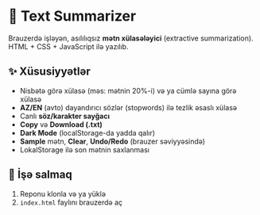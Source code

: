 # 🧠 Text Summarizer

Brauzerdə işləyən, asılılıqsız **mətn xülasələyici** (extractive summarization). HTML + CSS + JavaScript ilə yazılıb.

## ✨ Xüsusiyyətlər
- Nisbətə görə xülasə (məs: mətnin 20%-i) və ya cümlə sayına görə xülasə
- **AZ/EN** (avto) dayandırıcı sözlər (stopwords) ilə tezlik əsaslı xülasə
- Canlı **söz/karakter sayğacı**
- **Copy** və **Download (.txt)**
- **Dark Mode** (localStorage-da yadda qalır)
- **Sample** mətn, **Clear**, **Undo/Redo** (brauzer səviyyəsində)
- LokalStorage ilə son mətnin saxlanması

## 🚀 İşə salmaq
1) Reponu klonla və ya yüklə  
2) `index.html` faylını brauzerdə aç 
